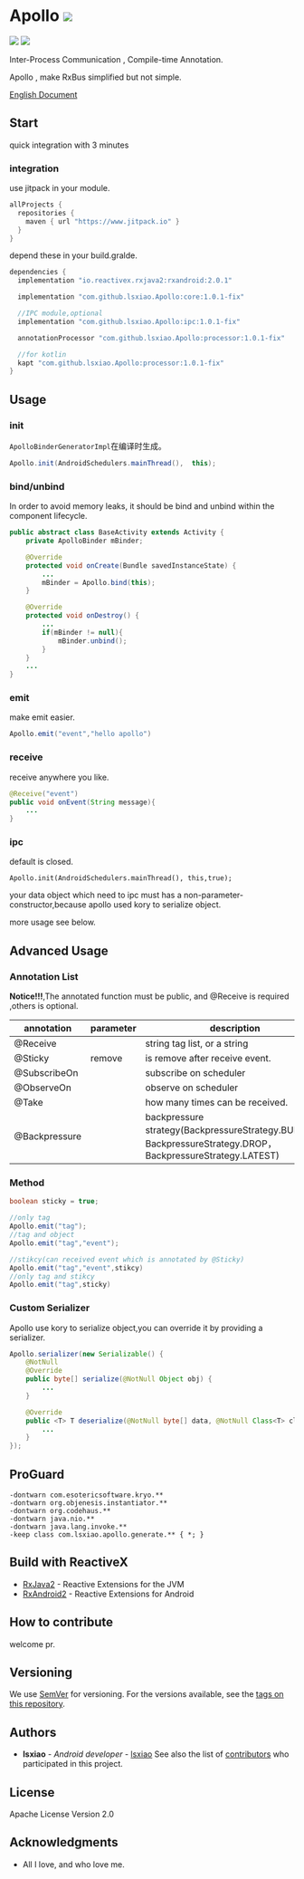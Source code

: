 # Apollo [![](https://jitpack.io/v/lsxiao/Apollo.svg)](https://jitpack.io/#lsxiao/Apollo)
<a href="http://www.methodscount.com/?lib=com.github.lsxiao.Apollo%3Aapollo%3A0.1.2"><img src="https://img.shields.io/badge/Methods count-core: 93 | deps: 5492-e91e63.svg"/></a>
<a href="http://www.methodscount.com/?lib=com.github.lsxiao.Apollo%3Aapollo%3A0.1.2"><img src="https://img.shields.io/badge/Size-13 KB-e91e63.svg"/></a>

Inter-Process Communication , Compile-time Annotation.

Apollo , make RxBus simplified but not simple.

[English Document](https://github.com/lsxiao/Apollo/blob/master/README-EN.md)

## Start

quick integration with 3 minutes

### integration

use jitpack in your module.
```groovy
allProjects {
  repositories {
    maven { url "https://www.jitpack.io" }
  }
}
```

depend these in your build.gralde.

```groovy
dependencies {
  implementation "io.reactivex.rxjava2:rxandroid:2.0.1"

  implementation "com.github.lsxiao.Apollo:core:1.0.1-fix"

  //IPC module,optional
  implementation "com.github.lsxiao.Apollo:ipc:1.0.1-fix"

  annotationProcessor "com.github.lsxiao.Apollo:processor:1.0.1-fix"

  //for kotlin
  kapt "com.github.lsxiao.Apollo:processor:1.0.1-fix"
}
```

## Usage

### init

 `ApolloBinderGeneratorImpl`在编译时生成。

```java
Apollo.init(AndroidSchedulers.mainThread(),  this);
```

### bind/unbind

In order to avoid memory leaks, it should be bind and unbind within the component lifecycle.
```java
public abstract class BaseActivity extends Activity {
    private ApolloBinder mBinder;

    @Override
    protected void onCreate(Bundle savedInstanceState) {
        ...
        mBinder = Apollo.bind(this);
    }

    @Override
    protected void onDestroy() {
        ...
        if(mBinder != null){
            mBinder.unbind();
        }
    }
    ...
}

```

### emit
make emit easier.
```java
Apollo.emit("event","hello apollo")
```

### receive
receive anywhere you like.
```java
@Receive("event")
public void onEvent(String message){
    ...
}
```
### ipc
default is closed.
```
Apollo.init(AndroidSchedulers.mainThread(), this,true);
```

your data object which need to ipc must has a non-parameter-constructor,because apollo used kory to serialize object.

more usage see below.

## Advanced Usage
### Annotation List
**Notice!!!**,The annotated function must be public, and @Receive is required ,others is optional.

| annotation          | parameter   | description                                                                                          | default                     |
|---------------|--------|-----------------------------------------------------------------------------------------------|----------------------------|
| @Receive      |        | string tag list, or a string                                                     |                          |
| @Sticky       | remove | is remove after receive event.                                                                      | ture                       |
| @SubscribeOn  |        | subscribe on scheduler                                                                                  | SchedulerProvider.Tag.IO   |
| @ObserveOn    |        | observe on scheduler                                                                                  | SchedulerProvider.Tag.MAIN |
| @Take         |        | how many times can be received.                                                                  |                          |
| @Backpressure |        | backpressure strategy(BackpressureStrategy.BUFFER，BackpressureStrategy.DROP，BackpressureStrategy.LATEST) |                          |

### Method

```java
boolean sticky = true;

//only tag
Apollo.emit("tag");
//tag and object
Apollo.emit("tag","event");

//stikcy(can received event which is annotated by @Sticky)
Apollo.emit("tag","event",stikcy)
//only tag and stikcy
Apollo.emit("tag",sticky)
```

### Custom Serializer
Apollo use kory to serialize object,you can override it by providing a serializer.
```java
Apollo.serializer(new Serializable() {
    @NotNull
    @Override
    public byte[] serialize(@NotNull Object obj) {
        ...
    }

    @Override
    public <T> T deserialize(@NotNull byte[] data, @NotNull Class<T> clazz) {
        ...
    }
});
```

## ProGuard
```
-dontwarn com.esotericsoftware.kryo.**
-dontwarn org.objenesis.instantiator.**
-dontwarn org.codehaus.**
-dontwarn java.nio.**
-dontwarn java.lang.invoke.**
-keep class com.lsxiao.apollo.generate.** { *; }
```

## Build with ReactiveX

* [RxJava2](https://github.com/ReactiveX/RxJava) - Reactive Extensions for the JVM
* [RxAndroid2](https://github.com/ReactiveX/RxAndroid) - Reactive Extensions for Android

## How to contribute

welcome pr.

## Versioning
We use [SemVer](http://semver.org/) for versioning. For the versions available, see the [tags on this repository](https://github.com/lsxiao/Apollo/tags).

## Authors

* **lsxiao** - *Android developer* - [lsxiao](https://github.com/lsxiao)
See also the list of [contributors](https://github.com/lsxiao/Apollo/contributors) who participated in this project.

## License

Apache License Version 2.0

## Acknowledgments

* All I love, and who love me.
